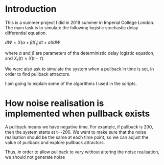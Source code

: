 # Introduction  
This is a summer project I did in 2018 summer in Imperial College London. The main task is to simulate the following logistic stochastic delay differential equation. 

$dW=X( \alpha +\beta X_\tau )dt+\sigma X dW$

where $\alpha$ and $\beta$ are parameters of the deterministic delay logistic equation, and $X_\tau(t)=X(t-\tau)$.

We were also ask to simulate the system when a pullback in time is set, in order to find pullback attractors.

I am going to explain some of the algorithms I used in the scripts.

# How noise realisation is implemented when pullback exists

A pullback means we have negative time. For example, if pullback is 200, then the system starts at t=-200.  We want to make sure that the noise realisation should be the same at each time point, so we can adjust the value of pullback and explore pullback attractors.  

Thus, in order to allow pullback to vary without altering the noise realisation, we should not generate noise 


<!--stackedit_data:
eyJoaXN0b3J5IjpbMzkyNjc3MzIzLDEzOTkxNzk5ODAsMTAyOD
QyNTEyNiwtMzgzMTM4MzQ0LDYzNjU5MDYzNF19
-->